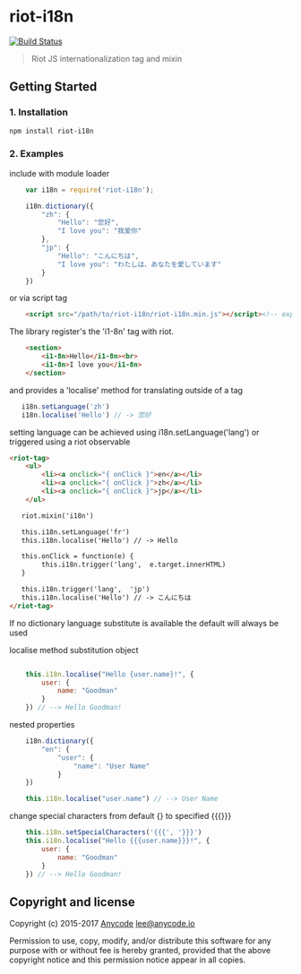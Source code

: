 # riot-i18n

[![Build Status](https://travis-ci.org/any-code/riot-i18n.svg?branch=master)](https://travis-ci.org/any-code/riot-i18n)

> Riot JS internationalization tag and mixin

## Getting Started

### 1. Installation

``` bash
npm install riot-i18n
```

### 2. Examples

include with module loader
``` javascript
    var i18n = require('riot-i18n');  

    i18n.dictionary({
        "zh": {
            "Hello": "您好",
            "I love you": "我爱你"
        },
        "jp": {
            "Hello": "こんにちは",
            "I love you": "わたしは、あなたを愛しています"
        }
    })  
```

or via script tag
``` html
    <script src="/path/to/riot-i18n/riot-i18n.min.js"></script><!-- exposes global var 'i18n' -->

```

The library register's the 'i1-8n' tag with riot.
``` html
    <section>
        <i1-8n>Hello</i1-8n><br>
        <i1-8n>I love you</i1-8n>
    </section>
```        

and provides a 'localise' method for translating outside of a tag
``` javascript
   i18n.setLanguage('zh')
   i18n.localise('Hello') // -> 您好
```

setting language can be achieved using i18n.setLanguage('lang') or triggered using a riot observable
``` html
<riot-tag>
    <ul>
        <li><a onclick="{ onClick }">en</a></li>
        <li><a onclick="{ onClick }">zh</a></li>
        <li><a onclick="{ onClick }">jp</a></li>
    </ul>    

   riot.mixin('i18n')

   this.i18n.setLanguage('fr')
   this.i18n.localise('Hello') // -> Hello

   this.onClick = function(e) {
        this.i18n.trigger('lang',  e.target.innerHTML)
   }

   this.i18n.trigger('lang',  'jp')
   this.i18n.localise('Hello') // -> こんにちは
</riot-tag>   
```

If no dictionary language substitute is available the default will always be used

localise method substitution object
```javascript

    this.i18n.localise("Hello {user.name}!", {
        user: {
            name: "Goodman"
        }
    }) // --> Hello Goodman!

```

nested properties
```javascript
    i18n.dictionary({
        "en": {
            "user": {
                "name": "User Name"
            }
    })

    this.i18n.localise("user.name") // --> User Name
```

change special characters from default {} to specified {{{}}}
```javascript
    this.i18n.setSpecialCharacters('{{{', '}}}')
    this.i18n.localise("Hello {{{user.name}}}!", {
        user: {
            name: "Goodman"
        }
    }) // --> Hello Goodman!
```



## Copyright and license
Copyright (c) 2015-2017 [Anycode](https://anycode.io/ "Anycode") <lee@anycode.io>

Permission to use, copy, modify, and/or distribute this software for any
purpose with or without fee is hereby granted, provided that the above
copyright notice and this permission notice appear in all copies.
